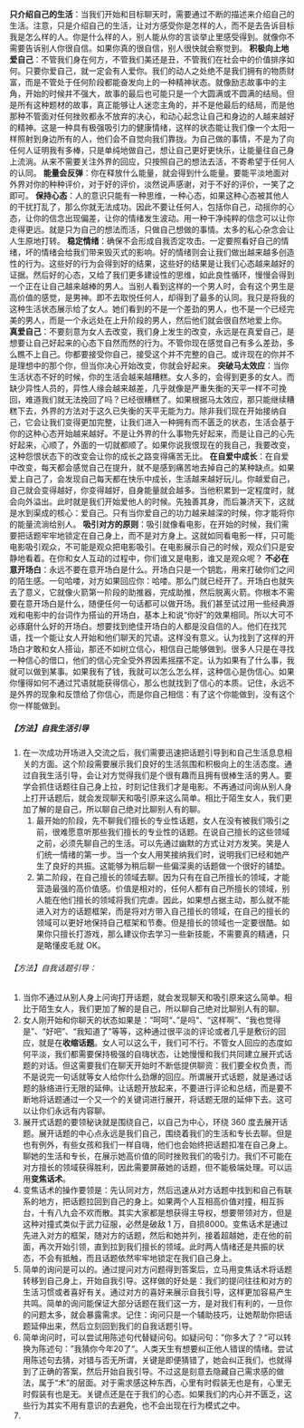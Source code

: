 **只介绍自己的生活**：当我们开始和目标聊天时，需要通过不断的描述来介绍自己的生活。注意，只是介绍自己的生活，让对方感受你是怎样的人，而不是去告诉目标我是怎么样的人。你是什么样的人，别人能从你的言谈举止里感受得到。就像你不需要告诉别人你很自信。如果你真的很自信，别人很快就会察觉到。
**积极向上地爱自己**：不管我们身在何方，不管我们美还是丑，不管我们在社会中的价值排序如何。只要你爱自己，就一定会有人爱你。我们的动人之处绝不是我们拥有的物质财富，而是不管处于任何阶段都能奋发向上的一种精神状态。就像励志故事中的主角，开始的时候并不强大，故事的最后也可能只是一个大圆满或不圆满的结局。但是所有这种题材的故事，真正能够让人迷恋主角的，并不是他最后的结局，而是他那种不管面对任何挫败都永不放弃的决心，和动心起念让自己和身边的人越来越好的精神。这是一种具有极强吸引力的健康情绪，这样的状态能让我们像一个太阳一样照射到身边所有的人，他们会不自觉向我们靠拢。为自己做的事情，不是为了向任何人证明我有多棒，只是单纯地做自己，想让自己更好更快乐，让能量往自己身上流淌。从来不需要关注外界的回应，只按照自己的想法去活，不寄希望于任何人的认同。
**能量会反弹**：你在释放什么能量，就会得到什么能量。要能平淡地面对外界对你的种种评价，对于好的评价，淡然说声感谢，对于不好的评价，一笑了之即可。
**保持心态**：人的意识只能有一种思维，一种心态，如果这种心态被其他人的干扰打乱了，那么你就无法成功。因此不要让任何人，包括你自己，动摇你的心态，让你的信念出现偏差，让你的情绪发生波动。用一种干净纯粹的信念可以让你走得更远。就是只为自己的想法而活，只做自己想做的事情。太多的私心杂念会让人生原地打转。
**稳定情绪**：确保不会形成自我否定攻击。一定要照看好自己的情绪，坏的情绪会给我们带来毁灭式的影响。好的情绪则会让我们做出越来越多创造性的行为。这些好的行为会得到好的结果，这些好的结果是让我们心态越来越好的证据。然后好的心态，又给了我们更多建设性的思维，如此良性循环，慢慢会得到一个正在让自己越来越棒的男人。当别人看到这样的一个男人时，会有这个男生是高价值的感觉，是男神。即不去取悦任何人，却得到了最多的认同。我只是将我的这种生活状态展示给了女人。她们看到的不是一个差劲的男人，也不是一个已经完美的男人，而是一个永远处在上升阶段的男人，然后他们就会很自然地爱上你。
**真爱自己**：不要刻意为女人去改变，我们身上发生的改变，永远是在真爱自己，是想要让自己好起来的心态下自然而然的行为。不管你现在感觉自己有多么差劲，多么瞧不上自己。你都要接受你自己，接受这个并不完整的自己。或许现在的你并不是理想中的那个你，但当你决心开始改变，你就会好起来。
**突破马太效应**：当你生活状态不好的时候，你的生活会越来越糟糕。女人多的，会得到更多的女人。而缺少异性人员的，异性人缘会越来越差，几乎就像是严重失衡的天平一样不可挽回，难道我们就无法挽回了吗？已经很糟糕了。如果根据马太效应，那只能继续糟糕下去，外界的方法对于这久已失衡的天平无能为力。除非我们现在开始接纳自己，它会让我们变得更加完整，让我们进入一种拥有而不匮乏的状态，生活会基于你的这种心态开始越来越好。不是让外界的什么事物先好起来，而是让自己的心先好起来，心顺了，外面的一切就都顺了。如果你说我恨现在的我自己，我要改变，这种怨恨状态下的改变会让你的成长之路变得痛苦无比。
**在自爱中成长**：在自爱中改变，每天都会感觉自己在提升，就不是感到痛苦地去掉自己的某种缺点。如果爱上自己了，会发现自己每天都在快乐中成长，生活越来越好玩儿。你越爱自己，自己就会变得越好，你变得越好，自身能量就会越多。当他积累到一定程度时，就会向外溢出。此时就是我们开始爱他人的时候。先独善其身，而后兼济天下，这就是水到渠成的核心：爱自己。只有当你爱自己的功力越来越深的时候，你才能将你的能量流淌给别人。
**吸引对方的原则**：吸引就像看电影，在开始的时候，我们需要把话题牢牢地锁定在自己身上，而不是对方身上。这就如同看电影一样，只可能电影吸引观众，不可能是观众把电影吸引。在电影展示自己的时候，观众们只是安静地看着。在你和女人互动的过程中，你们谁又是电影，谁又是观众呢？
**不必在意开场白**：永远不要在意开场白是什么。开场白只是一个钥匙，用来打破你们之间的陌生感。一句哈喽，对方如果回应你：哈喽。那么门就已经开了。开场白也就失去了意义，它就像火箭第一阶段的助推器，完成助推，然后脱离火箭。你根本不需要在意开场白是什么，随便任何一句话都可以做开场。我们甚至试过用一些经典游戏和电影中的台词作为搭讪的开场白，基本上和说“你好”的效果相同。所以大可不必琢磨什么好的开场白。想要找到绝佳开场白的人都是没自信的人。他们在找咒语，找一个能让女人开始和他们聊天的咒语。这样没有意义。认为找到了这样的开场白才敢和女人搭讪，那还不如树立信心，相信自己能够做到。很多人只是在寻找一种信心的借口，他们的信心完全受外界因素摇摆不定。认为如果有了什么事，我就可以做到某事。如果我有了钱，我就可以怎么怎么样，这种信心是伪信心。如果你懂得如何不通过咒语就能获得信心，那么也就找到了信心的本质。记住，永远不是外界的现象和反馈给了你信心，而是你自己相信：有了这个你能做到，没有这个你一样能做到。

##### 【方法】自我生活引导
1. 在一次成功开场进入交流之后，我们需要迅速把话题引导到和自己生活息息相关的方面。这个阶段需要展示我们良好的生活氛围和积极向上的生活态度。通过自我生活引导，会让对方觉得我们是个很有趣而且拥有很棒生活的男人。要学会抓住话题往自己身上拉，时刻记住我们才是电影。不再通过问询从别人身上打开话题后，就会发现聊天和吸引原来这么简单。相比于陌生女人，我们更加了解的是自己，所以聊自己绝对比聊别人有的聊。
	1. 最开始的阶段，先不聊我们擅长的专业性话题，女人在没有被我们吸引之前，很难愿意听那些我们擅长的专业性的话题。在说自己擅长的这些领域之前，必须先聊自己的生活。可以先通过幽默的方式让对方发笑。笑是人们统一情绪的第一步。当一个女人用笑接纳我们时，说明我们已经和她产生了良好的共振。这能够为稍后聊一些偏深奥的话题做一个很好的铺垫。
	2. 第二阶段，在自己擅长的领域去聊。因为只有在自己所擅长的领域，才能营造最强的高价值感。价值是相对的，任何人都有自己所擅长的领域，别人能在他们擅长的领域将我们完虐。因此，如果想占据主动，那么就不能进入对方的话题框架，而是将对方带入自己擅长的领域，在自己的擅长的领域可以更好地保持自己框架和节奏。但是擅长的领域也一定要很酷。如果你只擅长打游戏，那么建议你去学习一些新技能，不需要真的精通，只是略懂皮毛就 OK。
###### 【方法】自我话题引导：
1. 当你不通过从别人身上问询打开话题，就会发现聊天和吸引原来这么简单。相比于陌生女人，我们更加了解的是自己，所以聊自己绝对比聊别人有的聊。
2. 女人刚开始和你聊天的状态如果是：”呵呵“、”是吗“、“这样啊”、“我也觉得是”、“好吧”、“我知道了”等等，这种通过很平淡的评论或者几乎是敷衍的回应，就是在**收缩话题**。女人可以这么干，我们可不行。不管女人回应的态度如何平淡，我们都需要保持极强的自嗨状态，让她慢慢和我们共同建立展开式话题的对话。但这需要我们在聊天开始时不断低提供聊资：我们要全权负责，而不是说完一句话就等女人给你什么劲爆的回应。所谓展开式话题，就是通过话题的脉络进行无限的延伸。让话题开放起来，不要进行评论和总结，而是要不断地将话题通过一个又一个的关键词进行展开，将话题无限的延伸下去。这可以让你们永远有内容聊。
3. 展开式话题的要领秘诀就是围绕自己，以自己为中心，环绕 360 度去展开话题。展开话题的中心点永远是我们自己，围绕着我们的生活和专长去聊。但是也有例外，有些女孩和我们一样自嗨，他们也会始终把话题扣准在自己身上。聊她的生活和专长，在展示她高价值的同时挫败我们的吸引力。我们不可能在对方擅长的领域获得胜利，因此需要屏蔽她的话题，但不能极端处理。可以运用**变焦话术**。
4. 变焦话术的操作要领是：先认同对方，然后迅速从对方话题中找到和自己有联系的地方，把话题拉回到自己的身上。如果两个人互相高价值对撞，相互拆台，十有八九会不欢而散。其实大家都是想获得主导权，想要带领对方，但是这种对撞式类似于武力征服，必然是破敌 1 万，自损8000。变焦话术是通过先进入对方的框架，随对方的话题，然后和她并列，接着超越她，走在他的前面，再次开始引领，直到拉到我们擅长的领域。此时两人情绪还是共振的状态，不会有抵触，而且话题依然牢牢地锁定在我们自己身上。
5. 简单的询问是可以的。通过提问对方问题得到答案后，立马用变焦话术将话题转移到自己身上，开始自我引导。这样做的好处是：我们的提问往往和对方的生活习惯或者喜好有关。通过对方的喜好来展示自我引导，这样更加容易产生共鸣。简单的询问能保证大部分话题在我们这一方，是对我们有利的，一旦你的问题太多，就会暴露需求。记住：询问只是一个辅助技巧，让她帮助你把话题延伸出来，然后立刻回到我们的自我话题引导。
6. 简单询问时，可以尝试用陈述句代替疑问句。如疑问句：”你多大了？“可以转换为陈述句：”我猜你今年20了“。人类天生有想要纠正他人错误的情绪。尝试用陈述句去猜，对错与否无所谓，关键是即便猜错了，她会纠正我们，也就得到了正确的答案，然后开始自我引导。不过这是刻意去隐藏自己需求感的做法，属于“术”的层面。对于需求感这种东西，心里有时假装无也是有，心里无时假装有也是无。关键点还是在于我们的心态。如果我们的内心并不匮乏，这些行为其实不用有意识的去避免，也不会出现在行为模式之中。
7. 